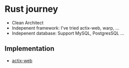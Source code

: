 # Rust journey
- Clean Architect
- Indepenent framework: I've tried actix-web, warp, ...
- Indepenent database: Support MySQL, PostgresSQL ...

## Implementation
- [actix-web](./apps/actix)
